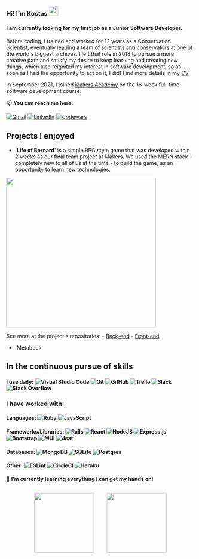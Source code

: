 ### Hi! I'm Kostas <img src="https://media.giphy.com/media/hvRJCLFzcasrR4ia7z/giphy.gif" width="25px">

#### I am currently looking for my first job as a Junior Software Developer.

Before coding, I trained and worked for 12 years as a Conservation Scientist, eventually leading a team of scientists and conservators at one of the world's biggest archives. I left that role in 2018 to pursue a more creative path and satisfy my desire to keep learning and creating new things, which also reignited my interest in software development, so as soon as I had the opportunity to act on it, I did! Find more details in my [CV](https://github.com/Kntanos/CV/blob/main/README.md)

In September 2021, I joined [Makers Academy](https://makers.tech) on the 16-week full-time software development course.</p>

📫 **You can reach me here:**

[![Gmail](https://img.shields.io/badge/Email-D14836?style=for-the-badge&logo=gmail&logoColor=white)](mailto:kostas@ntanos.co.uk)
[![LinkedIn](https://img.shields.io/badge/linkedin-%230077B5.svg?style=for-the-badge&logo=linkedin&logoColor=white)](https://www.linkedin.com/in/kntanos/)
[![Codewars](https://img.shields.io/badge/Codewars-B1361E?style=for-the-badge&logo=codewars&logoColor=grey)](https://www.codewars.com/users/Kostas%20N)

## Projects I enjoyed
- '**Life of Bernard**' is a simple RPG style game that was developed within 2 weeks as our final team project at Makers. We used the MERN stack - completely new to all of us at the time - to build the game, as an opportunity to learn new technologies.
<img src="LoB.gif" width="400px">

See more at the project's repositories: - [Back-end](https://github.com/Kntanos/EP3-Gaming-BE) - [Front-end](https://github.com/Kntanos/EP3-Gaming-FE)

- 'Metabook' 

## In the continuous pursue of skills

#### I use daily: ![Visual Studio Code](https://img.shields.io/badge/Visual%20Studio%20Code-0078d7.svg?style=flat&logo=visual-studio-code&logoColor=white) ![Git](https://img.shields.io/badge/git-%23F05033.svg?style=flat&logo=git&logoColor=white) ![GitHub](https://img.shields.io/badge/github-%23121011.svg?style=flat&logo=github&logoColor=white) ![Trello](https://img.shields.io/badge/Trello-%23026AA7.svg?style=flat&logo=Trello&logoColor=white) ![Slack](https://img.shields.io/badge/Slack-4A154B?style=flat&logo=slack&logoColor=white) ![Stack Overflow](https://img.shields.io/badge/-Stackoverflow-FE7A16?style=flat&logo=stack-overflow&logoColor=white)

### I have worked with:
#### Languages: ![Ruby](https://img.shields.io/badge/ruby-%23CC342D.svg?style=flat&logo=ruby&logoColor=white) ![JavaScript](https://img.shields.io/badge/javascript-%23323330.svg?style=flat&logo=javascript&logoColor=%23F7DF1E) 

#### Frameworks/Libraries: ![Rails](https://img.shields.io/badge/rails-%23CC0000.svg?style=flat&logo=ruby-on-rails&logoColor=white) ![React](https://img.shields.io/badge/react-%2320232a.svg?style=flat&logo=react&logoColor=%2361DAFB) ![NodeJS](https://img.shields.io/badge/node.js-6DA55F?style=flat&logo=node.js&logoColor=white) ![Express.js](https://img.shields.io/badge/express.js-%23404d59.svg?style=flat&logo=express&logoColor=%2361DAFB) ![Bootstrap](https://img.shields.io/badge/bootstrap-%23563D7C.svg?style=flat&logo=bootstrap&logoColor=white) ![MUI](https://img.shields.io/badge/MUI-%230081CB.svg?style=flat&logo=material-ui&logoColor=white) ![Jest](https://img.shields.io/badge/-jest-%23C21325?style=flat&logo=jest&logoColor=white) 

#### Databases: ![MongoDB](https://img.shields.io/badge/MongoDB-black?style=flat&logo=mongodb) ![SQLite](https://img.shields.io/badge/sqlite-%2307405e.svg?style=flat&logo=sqlite&logoColor=white) ![Postgres](https://img.shields.io/badge/postgres-%23316192.svg?style=flat&logo=postgresql&logoColor=white)
 
#### Other: ![ESLint](https://img.shields.io/badge/ESLint-4B3263?style=flat&logo=eslint&logoColor=white) ![CircleCI](https://img.shields.io/badge/CIRCLECI-%23161616.svg?style=flat&logo=circleci&logoColor=white) ![Heroku](https://img.shields.io/badge/heroku-%23430098.svg?style=flat&logo=heroku&logoColor=white)


🌱 **I’m currently learning everything I can get my hands on!**

<p align="center">
  <img height="160px" style="padding: 15px;" src="https://github-readme-stats.vercel.app/api?username=kntanos&show_icons=true&theme=tokyonight" />  
  <img height="160px" style="padding: 15px;" src="https://github-readme-stats.vercel.app/api/top-langs/?username=kntanos&layout=compact&theme=tokyonight"/>
</p>

<!---
- 🔭 I’m currently working on ...
- 🌱 I’m currently learning ...
- 👯 I’m looking to collaborate on ...
- 🤔 I’m looking for help with ...
- 💬 Ask me about ...
- 📫 How to reach me: ...
- 😄 Pronouns: ...
- ⚡ Fun fact: ...
-->
